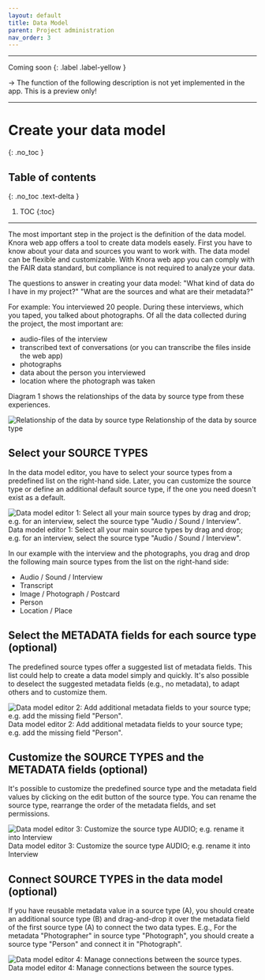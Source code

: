```yaml
---
layout: default
title: Data Model
parent: Project administration
nav_order: 3
---
```


---

Coming soon
{: .label .label-yellow }

&rarr; The function of the following description is not yet implemented in the app. This is a preview only!

---

# Create your data model
{: .no_toc }

## Table of contents
{: .no_toc .text-delta }

  1. TOC
  {:toc}

---

The most important step in the project is the definition of the data model. Knora web app offers a tool to create data models easely. First you have to know about your data and sources you want to work with. The data model can be flexible and customizable. With Knora web app you can comply with the FAIR data standard, but compliance is not required to analyze your data.

The questions to answer in creating your data model:
"What kind of data do I have in my project?"
"What are the sources and what are their metadata?"

For example: You interviewed 20 people. During these interviews, which you taped, you talked about photographs. Of all the data collected during the project, the most important are:

- audio-files of the interview
- transcribed text of conversations (or you can transcribe the files inside the web app)
- photographs
- data about the person you interviewed
- location where the photograph was taken

Diagram 1 shows the relationships of the data by source type from these experiences.

![Relationship of the data by source type](/assets/images/diagram-data-model.png)
Relationship of the data by source type

## Select your SOURCE TYPES

In the data model editor, you have to select your source types from a predefined list on the right-hand side. Later, you can customize the source type or define an additional default source type, if the one you need doesn't exist as a default.

![Data model editor 1: Select all your main source types by drag and drop; e.g. for an interview, select the source type "Audio / Sound / Interview".](/assets/images/data-model-add-source.png)
Data model editor 1: Select all your main source types by drag and drop; e.g. for an interview, select the source type "Audio / Sound / Interview".

In our example with the interview and the photographs, you drag and drop the following main source types from the list on the right-hand side:

- Audio / Sound / Interview
- Transcript
- Image / Photograph / Postcard
- Person
- Location / Place

## Select the METADATA fields for each source type (optional)

The predefined source types offer a suggested list of metadata fields. This list could help to create a data model simply and quickly. It's also possible to deselect the suggested metadata fields (e.g., no metadata), to adapt others and to customize them.

![Data model editor 2: Add additional metadata fields to your source type; e.g. add the missing field "Person".](/assets/images/data-model-add-property.png)
Data model editor 2: Add additional metadata fields to your source type; e.g. add the missing field "Person".

## Customize the SOURCE TYPES and the METADATA fields (optional)

It's possible to customize the predefined source type and the metadata field values by clicking on the edit button of the source type. You can rename the source type, rearrange the order of the metadata fields, and set permissions.

![Data model editor 3: Customize the source type AUDIO; e.g. rename it into Interview](/assets/images/data-model-edit-source.png)
Data model editor 3: Customize the source type AUDIO; e.g. rename it into Interview

## Connect SOURCE TYPES in the data model (optional)

If you have reusable metadata value in a source type (A), you should create an additional source type (B) and drag-and-drop it over the metadata field of the first source type (A) to connect the two data types.
E.g., For the metadata "Photographer" in source type "Photograph", you should create a source type "Person" and connect it in "Photograph".

![Data model editor 4: Manage connections between the source types.](/assets/images/data-model-example.png)
Data model editor 4: Manage connections between the source types.
